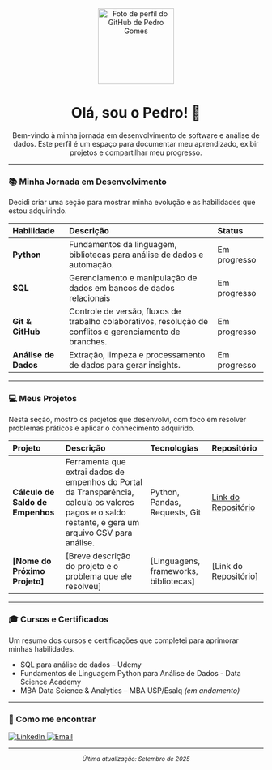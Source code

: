 <div align="center">
  <img src="https://github.com/pedrovcgomes.png" width="150px" alt="Foto de perfil do GitHub de Pedro Gomes">
  <h1>Olá, sou o Pedro! 👋</h1>
  <p>Bem-vindo à minha jornada em desenvolvimento de software e análise de dados. Este perfil é um espaço para documentar meu aprendizado, exibir projetos e compartilhar meu progresso.</p>
</div>

---

### 📚 Minha Jornada em Desenvolvimento

Decidi criar uma seção para mostrar minha evolução e as habilidades que estou adquirindo.

| Habilidade | Descrição | Status |
| :--- | :--- | :--- |
| **Python** | Fundamentos da linguagem, bibliotecas para análise de dados e automação. | Em progresso |
| **SQL** | Gerenciamento e manipulação de dados em bancos de dados relacionais | Em progresso |
| **Git & GitHub** | Controle de versão, fluxos de trabalho colaborativos, resolução de conflitos e gerenciamento de branches. | Em progresso |
| **Análise de Dados** | Extração, limpeza e processamento de dados para gerar insights. | Em progresso |


---

### 💻 Meus Projetos

Nesta seção, mostro os projetos que desenvolvi, com foco em resolver problemas práticos e aplicar o conhecimento adquirido.

| Projeto | Descrição | Tecnologias | Repositório |
| :--- | :--- | :--- | :--- |
| **Cálculo de Saldo de Empenhos** | Ferramenta que extrai dados de empenhos do Portal da Transparência, calcula os valores pagos e o saldo restante, e gera um arquivo CSV para análise. | Python, Pandas, Requests, Git | [Link do Repositório](https://github.com/pedrovcgomes/Projeto_Saldo_Empenhos) |
| **[Nome do Próximo Projeto]** | [Breve descrição do projeto e o problema que ele resolveu] | [Linguagens, frameworks, bibliotecas] | [Link do Repositório] |

---

### 🎓 Cursos e Certificados

Um resumo dos cursos e certificações que completei para aprimorar minhas habilidades.

- SQL para análise de dados – Udemy
- Fundamentos de Linguagem Python para Análise de Dados - Data Science Academy  
- MBA Data Science & Analytics – MBA USP/Esalq *(em andamento)*   

---

### 🤝 Como me encontrar

<a href="https://www.linkedin.com/in/pedro-gomes-8062ab371/" target="_blank">
  <img src="https://img.shields.io/badge/LinkedIn-0077B5?style=for-the-badge&logo=linkedin&logoColor=white" alt="LinkedIn">
</a>

<a href="mailto:pedrovcgomes@gmail.com">
  <img src="https://img.shields.io/badge/Email-D14836?style=for-the-badge&logo=gmail&logoColor=white" alt="Email">
</a>

---

<div align="center">
  <small><em>Última atualização: Setembro de 2025</em></small>
</div>
